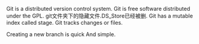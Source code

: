 Git is a distributed version control system.
Git is free software distributed under the GPL.
git文件夹下的隐藏文件.DS_Store已经被删.
Git has a mutable index called stage.
Git tracks changes or files.

Creating a new branch is quick And simple.
